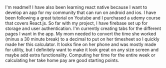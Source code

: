 I'm readme!!
I have also been learning react native because I want to develop an app for my community that can run on android and ios. 
I have been following a great tutorial on Youtube and I purchased a udemy course that covers React.js. 
So far with my project, I have firebase set up for storage and user authentication. 
I'm currently creating tabs for the different pages I want in the app.
My mom needed to convert the time she worked (minus a 30 minute break) to a decimal to put on her timesheet so I quickly made her this calculator. 
It looks fine on her phone and was mostly made for utility, but I definitely want to make it look great on any size screen and maybe add extra functionality. 
Computing her time for the entire week or calculating her take home pay are good starting points.
